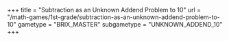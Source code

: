 +++
title = "Subtraction as an Unknown Addend Problem to 10"
url = "/math-games/1st-grade/subtraction-as-an-unknown-addend-problem-to-10"
gametype = "BRIX_MASTER"
subgametype = "UNKNOWN_ADDEND_10"
+++